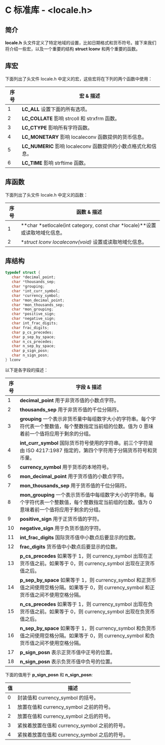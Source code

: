 # C 标准库 - <locale.h>

## 简介

**locale.h** 头文件定义了特定地域的设置，比如日期格式和货币符号。接下来我们将介绍一些宏，以及一个重要的结构 **struct lconv** 和两个重要的函数。

## 库宏

下面列出了头文件 locale.h 中定义的宏，这些宏将在下列的两个函数中使用：

| 序号 | 宏 & 描述                                                    |
| ---- | ------------------------------------------------------------ |
| 1    | **LC_ALL** 设置下面的所有选项。                              |
| 2    | **LC_COLLATE** 影响 strcoll 和 strxfrm 函数。                |
| 3    | **LC_CTYPE** 影响所有字符函数。                              |
| 4    | **LC_MONETARY** 影响 localeconv 函数提供的货币信息。         |
| 5    | **LC_NUMERIC** 影响 localeconv 函数提供的小数点格式化和信息。 |
| 6    | **LC_TIME** 影响 strftime 函数。                             |

## 库函数

下面列出了头文件 locale.h 中定义的函数：

| 序号 | 函数 & 描述                                                  |
| ---- | ------------------------------------------------------------ |
| 1    | **char *setlocale(int category, const char *locale)**设置或读取地域化信息。 |
| 2    | **struct lconv *localeconv(void)** 设置或读取地域化信息。 |

## 库结构

```c
typedef struct {
   char *decimal_point;
   char *thousands_sep;
   char *grouping;    
   char *int_curr_symbol;
   char *currency_symbol;
   char *mon_decimal_point;
   char *mon_thousands_sep;
   char *mon_grouping;
   char *positive_sign;
   char *negative_sign;
   char int_frac_digits;
   char frac_digits;
   char p_cs_precedes;
   char p_sep_by_space;
   char n_cs_precedes;
   char n_sep_by_space;
   char p_sign_posn;
   char n_sign_posn;
} lconv
```

以下是各字段的描述：

| 序号 | 字段 & 描述                                                  |
| ---- | ------------------------------------------------------------ |
| 1    | **decimal_point** 用于非货币值的小数点字符。                 |
| 2    | **thousands_sep** 用于非货币值的千位分隔符。                 |
| 3    | **grouping** 一个表示非货币量中每组数字大小的字符串。每个字符代表一个整数值，每个整数指定当前组的位数。值为 0 意味着前一个值将应用于剩余的分组。 |
| 4    | **int_curr_symbol** 国际货币符号使用的字符串。前三个字符是由 ISO 4217:1987 指定的，第四个字符用于分隔货币符号和货币量。 |
| 5    | **currency_symbol** 用于货币的本地符号。                     |
| 6    | **mon_decimal_point** 用于货币值的小数点字符。               |
| 7    | **mon_thousands_sep** 用于货币值的千位分隔符。               |
| 8    | **mon_grouping** 一个表示货币值中每组数字大小的字符串。每个字符代表一个整数值，每个整数指定当前组的位数。值为 0 意味着前一个值将应用于剩余的分组。 |
| 9    | **positive_sign** 用于正货币值的字符。                       |
| 10   | **negative_sign** 用于负货币值的字符。                       |
| 11   | **int_frac_digits** 国际货币值中小数点后要显示的位数。       |
| 12   | **frac_digits** 货币值中小数点后要显示的位数。               |
| 13   | **p_cs_precedes** 如果等于 1，则 currency_symbol 出现在正货币值之前。如果等于 0，则 currency_symbol 出现在正货币值之后。 |
| 14   | **p_sep_by_space** 如果等于 1，则 currency_symbol 和正货币值之间使用空格分隔。如果等于 0，则 currency_symbol 和正货币值之间不使用空格分隔。 |
| 15   | **n_cs_precedes** 如果等于 1，则 currency_symbol 出现在负货币值之前。如果等于 0，则 currency_symbol 出现在负货币值之后。 |
| 16   | **n_sep_by_space** 如果等于 1，则 currency_symbol 和负货币值之间使用空格分隔。如果等于 0，则 currency_symbol 和负货币值之间不使用空格分隔。 |
| 17   | **p_sign_posn** 表示正货币值中正号的位置。                   |
| 18   | **n_sign_posn** 表示负货币值中负号的位置。                   |

下面的值用于 **p_sign_posn** 和 **n_sign_posn**:

| 值   | 描述                                          |
| ---- | --------------------------------------------- |
| 0    | 封装值和 currency_symbol 的括号。             |
| 1    | 放置在值和 currency_symbol 之前的符号。       |
| 2    | 放置在值和 currency_symbol 之后的符号。       |
| 3    | 紧挨着放置在值和 currency_symbol 之前的符号。 |
| 4    | 紧挨着放置在值和 currency_symbol 之后的符号。 |